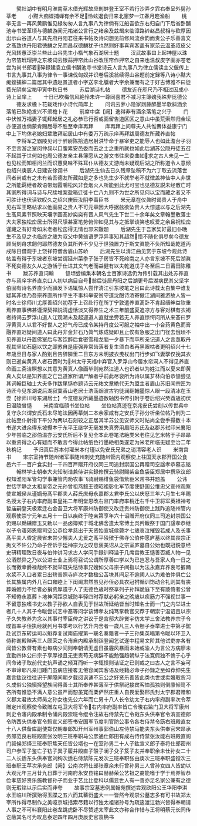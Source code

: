 <!-- { "loadSidebar": true } -->
　　甓社湖中有明月淮南草木借光辉故应剖蚌登王室不若行沙弄夕霏右奉呈外舅孙莘老
　　小黠大痴螳捕蝉有余不足怜蚿退食归来北窻梦一江春月趂渔船
　　桃李无言一再风黄鹂惟见緑匆匆人言九事八为律倘有江船吾欲东右归自门下后省卧酺池寺书堂革顷与德麟游闻元祐诸公言行之绪余及兹朅来临漳路钤赵昌叔相与欵厚因出示山谷道人与其先府丹阳君往来书帖及诗词想见前修风流余韵而贵公子乐善喜文之髙致也丹阳君徳麟之兄而昌叔德麟犹子也然则好事喜宾客盖有家范云温革叔皮父光风转蕙泛崇兰些此山谷先生小楷气象石湖居士题
　　汉武故事曰上起神屋以珠为帘箔玳瑁押之东坡词云银蒜押帘此山谷改压帘作押帘之自来也温叔皮字画亦苍老尝为尚书郎着碎録建袁立儒书酺池寺书堂诗云人言九事八为律立儒读主父偃传上书言九事其八事为律令一事谏伐匈奴并识卷后溪翁续得山谷题前定録等八诗小黠大痴螳捕蝉二篇居其中遗赵景道者小字送李北牖者大字余兼而有之于好古博雅不曰徒费光阴矣宝祐甲寅中秋日书
　　苏后湖诗扎帖
　　德友近在咫尺乃不相过因成小诗上呈庠上
　　十日已吹梅信风絶怜未许一尊同喜君不减习主簿媿我殊非厐德公
　　徳友求檐卜花栽戏作小诗代简庠上
　　问讯云萝小隐家剡藤醉墨半欹斜酒余落笔已殊絶发兴不须檐卜花
　　前席中席【阙】逸得非有酒余落笔之兴乎
　　门中伏惟万福妻子辄拜起居之礼必恭已行否或面留告道区区之意山中虽荒索然归金坛亦便道也倘蒙肯赐屈辱不胜至幸庠再拜
　　庠再拜上问尊夫人共惟夀体益康宁门中上下均休老媳妇辈敢拜起居山中有委万万疏示庠再拜跋周德友所藏养直帖
　　李将军之霸陵见诃于醉尉陈拾遗居射洪毕命于暴宰吏之能辱人也如此澹台子羽不至言游之室闵仲叔以口腹累安邑委而去之士之重所就也如此后湖苏公隠丹徒五召不起其于世何如也周公德友亲主县簿愿从之游文书往来委曲如求之古人未见一二也见松而知栢问兰而识蕙臭味不殊耳仆从德友丈游尚未疑观后湖之所称道令人意倾也绍兴庚辰人日建安徐诩书
　　后湖先生仙去已久残章坠稿不为六丁取去流落世间者尚或有之未有若吾德友所藏如是之多也先生少不就举老不就徴盖神仙中人非世之所能羁绁者故语带烟霞嚼松风非食烟火人所能到此尤可宝也见德友説未经散亡时其家所得词与诗与尺牍堆案盈箱迁徙十亡八九则不为世之所见何以宝而藏之者又不可胜计也伏读钦叹久之绍兴庚辰汝阴李夀臣书
　　米元章在仪眞时谒贵人于舟中见右军王略帖求以他画易之贵人不可元章因大呼据舷欲坠贵人大惊遽以与之后湖先生髙风素节照映天壤字画髙妙奕奕有晋人风气先生下世二十余年矣文章翰墨散落士大夫家独松峦居士所得尺牍甚富笔势俯仰如见其与之抵掌谈笑也叹爱之余且祝松峦谨藏之有好竒如米老者松峦得无情也邪宋黻题
　　后湖先生于吾家契好最旧仆晩生不及见之也临终之歳为叔父中黄翁语罗浮异事知其超然悟不随化俱尽矣今德友顾尚刻舟求劒何耶然德友负其所养不少见于世独置力于斯文眞能不负所知哉乾道丙戌除日借观于上饶祥符僧舍眉山苏峤
　　后湖先生以清江曲见赏于东坡今观此诗帖盖有得于东坡者东坡尝谓延州菜季子张子房皆不死岭南之人亦言东坡不死后湖眞不死矣德友久从之游恬于仕进其文气老而益健有以夫乾道戊子冬至后二日莆田陈稚书
　　跋苏养直词翰
　　慥顷尝编集本朝名士百家诗选仍为传引载其出处苏养直亦与焉庠字养直京口人初以病目自号翁后徙居丹阳之后湖更号后湖病民其父坚字伯固有诗名养直少而頴发下语辄惊人尝作清江引东坡笔之且曰此诗载太白集中谁复疑其非也乃吾宗养直所作平生不事科举安贫守道沈酣诗酒寄傲江湖间雅游故人皆一时名士徐师川尤厚善绍兴初荐于上召赴行在所丁宁敦遣养直髙卧不肯起缙绅益钦重焉养直事佛甚谨深契禅説清虚恬淡又得养生之术三年前盛夏追凉方与客对棋有衣褐者持谒云罗浮山道人江观潮未及起迎道人直就坐旁若无人养直惊愕问所从来荅曰罗浮黄真人以君不好世人之好气母已成令某持丹度公可服之袖中出一小合药黄色而膏融养直迟疑间道人曰此丹非金非石乃眞气炼成疑即且止俟有急服之出门径去俄顷不见养直以丹置佛室后与客饮醉后食密雪和龙脑一夕暴下而卒所亲记道人之言亟取丹视其坚如石磨以饮之即苏自是康强异常齿落者复生须白者再黑眼枯者更明绍兴十七年歳旦日与家人酌别且告辞隣里二日东方未明披衣曵杖出门行步如飞妻孥仅挽其衣则已逝矣黄真人者石晋时为州太守天福中弃官入罗浮山今居水帘洞人不得见养直命画工斋洁瞑想以其意为黄真人像画毕则宛然江道人也识者以为姓江而以夏来即黄真人矣以是知养直之亡岂道家所谓尸解者乎前此尽裒所为诗以属芗林向伯恭慥尝见其词翰巨轴士大夫多作跋尾慥亦题诗云元祐文章絶代无为盟主者眉山苏旧闻宗匠为诗匠今见东湖说后湖寂寞香山老居士浩荡烟波古钓徒澜翻翰墨惊人眼一段清冰在玉壶【徐师川号东湖居士】今览徳友所藏墨迹数轴因书传引附于卷后绍兴癸酉歳初伏日温陵曾慥
　　米南宫临顔书坐位帖
　　坐位帖真迹在京兆安氏尝刻以传世呉中复守永兴谓安氏石未尽笔法因再摹刻二本余家咸有之安氏子孙分析坐位帖乃剖为二此帖至仆射指下平分为两以石刻较之正居其半苏公见安师文时帖尚全尝手搨数十本书遂大进余得东坡搨本于东平王继学无毫发失真旁用眉阳苏氏及赵郡苏轼印米襄阳少年尝临之邵伯温亦云安氏析后不复见全本此卷笔法絶类米老往见乞米帖于子昻昻以重资得之心有疑而不敢言今得此帖纸色行墨絶相类遂定为米老所临无疑至治二年秋桷记
　　予归真后苏本付瓘米本付瑾以免安氏兄弟之诮清容老人识
　　米南宫书
　　宋宗室持节随州诸军事随州刺史充随州管内观察使上柱国天水郡开国公食邑六千一百户食实封一千四百戸赠开府仪同三司追封崇国公再赠司空諡孝恭墓志铭
　　翰林学士朝奉大夫知制诰兼侍讲实録修撰云骑尉赐紫金鱼袋臣郑居中撰承议郎权知淮阳军管勾学事兼管内劝农事飞骑尉赐绯鱼袋借紫臣米芾书并题盖
　　公讳世恬字静之太祖皇帝之元孙曾祖燕懿王德昭祖彰化军节度使舒国公惟忠父宣州观察使宣城侯从谨嫡母髙平郡夫人薛氏庶母永嘉郡太君李氏公以庆厯三年六月生七年赐名授太子右内率府副率皇祐二年明堂恩改右监门率府率稍迁右千牛卫将军英祖神考哲庙嗣登天极累迁右金吾卫大将军康州防御使又改迁贵州防御使上践阼追随州管内观察使崇宁元年五月十一日以疾终于睦亲第享年六十诏赠开府仪同三司追封崇国公仍赐以黝纁赠玉又勅以一品卤簿殡于城北佛舍遣太常博士呉矜軷祭于国门諡孝恭继以子令寤郊恩赠司空公恭俭孝慈出于天资始宣城侯薨才七歳哀泣摧毁若成人及长事髙平夫人昏定晨省未尝少懈夫人尤爱之髙平殁殡于佛寺公伯仲愿庐墓以终其丧宗正拘文不许公乃命子侄诉于廷神宗为之叹息褒美诏从之宗室庐墓自公始也既冠鋭意经史研精理致日夜与伯仲讲习求古人学问手録训释溢于几席宫教王慥善否臧人物一见公洒然异之乃以公进士业上焉将召试公谓所厚善曰学以为已岂忍与吾家人角一日之长而徼幸爵禄哉终不就举既失怙恃事兄嫂如父母宗子间指以为法永嘉弃养哀号擗踊水浆不入口者累日出殡普照寺庐次才数楹公苫块其间足不逾阈人以为难伯仲俱亡公长其族属内外几百口雍睦上下闺阃肃然虽见孙侄必具衣冠拊循训饬动合礼则其有丧葬婚姻力不给者必捐赀厚遗于人了无德色歳时祭享列子孙拜跪庭下至有跛倚者公曾不知倦永嘉葬卜地神冈距京城防半驿四时荐献必躬亲之晩歳以疾筋力不强视世事一不留意独嗜书史以教子孙欲人自表见于世故所延纳皆当时知名士而一门之内举进士者几十人其子令晙尝试艺中髙等问学该博孝友纯笃掌教官交荐于朝崇宁温诏且以宗子久失教养为念以其事付宰臣俾之讲议于是宫邸大辟黉宇仿太学三舍法教养宗子令晙首率子侄执经就列月书季考以行艺升内舍者一歳凡三人令戅子泰举进士中第子鋐赴试京东转运司以魁荐复试南庙擢第一联名奏籍者一子三孙集英唱第令晙以环卫入侍称谢殿陛再三人颇荣之令洧自内殿承制诣登闻乞试遂中程易文阶其他试吏亦各有闻皆公教督有素也每病少间则奉朝请无虚日虽霾风暴雨未始或渝人为言公方病廖未宜勤四体公曰宗子享厚禄且无吏责苟无病辞不能勉强趋朝纵于法寛假独不愧于心乎间命诸子取前代史抗声诵之倾耳而听一字辄悮则诘证之已则戒之曰古人之言不妄可不审谛耶凡亲旧踵门虽病应接畧无倦容闻宾客语及经籍必命子孙録之至如荐绅先生嘉言鈜议往往识于屏障间朝夕载阅讽诵不忘公之好贤乐善皆此类也世或卖婚取赀习久成俗公独愼择望族间得善士其所奉养甚薄至于供祭祀接宾客恤孤独则倒廪倾笥不吝所有惟恐不满人意公虽严而恕虽寛而栗俨然庄重人自畏爱娶邢氏封太宁郡君赠和义郡太君故太师昺之孙女也先公六年而亡男十八人长令幼太子右内率府副率次令萃赠定州观察使令致赠左屯卫大将军令右内率府副率皆亡令晙右监门卫大将军康州刺史令寤内殿承制令俌内殿崇班令绲令注故右侍禁先亡令戣东头供奉官令洧宣德郎令防西头供奉官令戅宣义郎签书安国军节度判官防公事令各右侍禁令筯右班殿直女十八人供备库副使郑仅朝奉郎知开州军州事郭伯山左侍禁马能夫东头供奉官宋昻承务郎范良右班殿直张汝明三班奉职马公彦通仕郎田有成右侍侍禁张汝能右班殿直阁门祗候郑绎三班奉职焦天任皆公壻也一在室孙男二十人子鈜宣义郎子泰将仕郎密州司户参军子鉴亡子钫子巽子履并殿直子彀子澜子殳子笈子友并奉职余未仕孙女二十二人长适东头供奉官刘绚次适右侍禁陈元发次三班奉职张由庚次三班奉职盛镗次三班奉职王苹次承务郎【阙】公南次将仕郎张章余未行曾孙男三人曾孙女四人皆幼以大观元年三月廿九日葬于河南府永安县铭曰赫赫荣公艺祖之裔能嗜于学于焉养智恭俭孝慈好贤乐施教督孙子而业于艺比比登科以儒显世人有一善亦足名家公兼有之德则无瑕铭以示后实而非夸
　　故事宗室墓志例属翰苑撰述尝观欧阳公王华阳李淇水王临川所撰殆得玉牒之五六而其蕃衍盛大一一皆然今观崇公墓志多有可书故郑太宰所作得尽制作之美噫京城括索尽籍以行独太祖诸孙号为疏逺渡江勃兴皆得奉朝请人事之不可料襄阳此卷龙跳虎卧不尽赞述太宰此文亦称合作惜与王将明蔡元长同传讫蔽其名可为叹息泰定四年四月庚辰史官袁桷书
